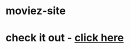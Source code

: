 # moviez-site
# check it out - <a href="https://sameeray16.github.io/moviez-site/"> click here </a>
